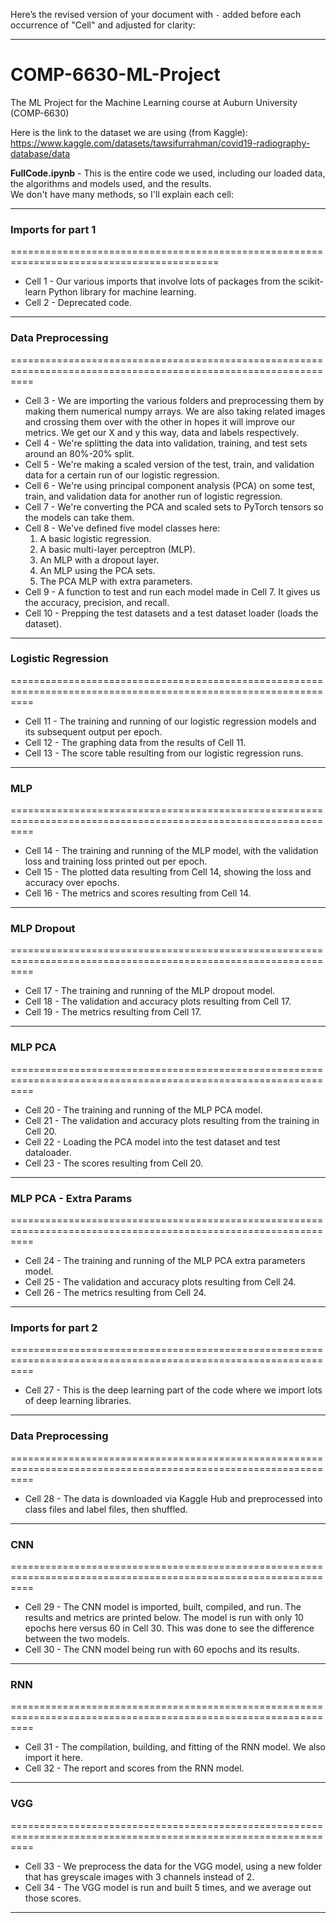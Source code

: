 Here’s the revised version of your document with `-` added before each occurrence of "Cell" and adjusted for clarity:

---

# COMP-6630-ML-Project  
The ML Project for the Machine Learning course at Auburn University (COMP-6630)  

Here is the link to the dataset we are using (from Kaggle):  
https://www.kaggle.com/datasets/tawsifurrahman/covid19-radiography-database/data  

**FullCode.ipynb** - This is the entire code we used, including our loaded data, the algorithms and models used, and the results.  
We don't have many methods, so I'll explain each cell:  

---

### Imports for part 1  
==========================================================================================

- Cell 1 - Our various imports that involve lots of packages from the scikit-learn Python library for machine learning.  
- Cell 2 - Deprecated code.  

---

### Data Preprocessing  
================================================================================================================  

- Cell 3 - We are importing the various folders and preprocessing them by making them numerical numpy arrays. We are also taking related images and crossing them over with the other in hopes it will improve our metrics. We get our X and y this way, data and labels respectively.  
- Cell 4 - We're splitting the data into validation, training, and test sets around an 80%-20% split.  
- Cell 5 - We're making a scaled version of the test, train, and validation data for a certain run of our logistic regression.  
- Cell 6 - We're using principal component analysis (PCA) on some test, train, and validation data for another run of logistic regression.  
- Cell 7 - We're converting the PCA and scaled sets to PyTorch tensors so the models can take them.  
- Cell 8 - We've defined five model classes here:  
  1. A basic logistic regression.  
  2. A basic multi-layer perceptron (MLP).  
  3. An MLP with a dropout layer.  
  4. An MLP using the PCA sets.  
  5. The PCA MLP with extra parameters.  
- Cell 9 - A function to test and run each model made in Cell 7. It gives us the accuracy, precision, and recall.  
- Cell 10 - Prepping the test datasets and a test dataset loader (loads the dataset).  

---

### Logistic Regression  
================================================================================================================  

- Cell 11 - The training and running of our logistic regression models and its subsequent output per epoch.  
- Cell 12 - The graphing data from the results of Cell 11.  
- Cell 13 - The score table resulting from our logistic regression runs.  

---

### MLP  
================================================================================================================  

- Cell 14 - The training and running of the MLP model, with the validation loss and training loss printed out per epoch.  
- Cell 15 - The plotted data resulting from Cell 14, showing the loss and accuracy over epochs.  
- Cell 16 - The metrics and scores resulting from Cell 14.  

---

### MLP Dropout  
================================================================================================================  

- Cell 17 - The training and running of the MLP dropout model.  
- Cell 18 - The validation and accuracy plots resulting from Cell 17.  
- Cell 19 - The metrics resulting from Cell 17.  

---

### MLP PCA  
================================================================================================================  

- Cell 20 - The training and running of the MLP PCA model.  
- Cell 21 - The validation and accuracy plots resulting from the training in Cell 20.  
- Cell 22 - Loading the PCA model into the test dataset and test dataloader.  
- Cell 23 - The scores resulting from Cell 20.  

---

### MLP PCA - Extra Params  
================================================================================================================  

- Cell 24 - The training and running of the MLP PCA extra parameters model.  
- Cell 25 - The validation and accuracy plots resulting from Cell 24.  
- Cell 26 - The metrics resulting from Cell 24.  

---

### Imports for part 2  
================================================================================================================  

- Cell 27 - This is the deep learning part of the code where we import lots of deep learning libraries.  

---

### Data Preprocessing  
================================================================================================================  

- Cell 28 - The data is downloaded via Kaggle Hub and preprocessed into class files and label files, then shuffled.  

---

### CNN  
================================================================================================================  

- Cell 29 - The CNN model is imported, built, compiled, and run. The results and metrics are printed below. The model is run with only 10 epochs here versus 60 in Cell 30. This was done to see the difference between the two models.  
- Cell 30 - The CNN model being run with 60 epochs and its results.  

---

### RNN  
================================================================================================================  

- Cell 31 - The compilation, building, and fitting of the RNN model. We also import it here.  
- Cell 32 - The report and scores from the RNN model.  

---

### VGG  
================================================================================================================  

- Cell 33 - We preprocess the data for the VGG model, using a new folder that has greyscale images with 3 channels instead of 2.  
- Cell 34 - The VGG model is run and built 5 times, and we average out those scores.  

--- 
